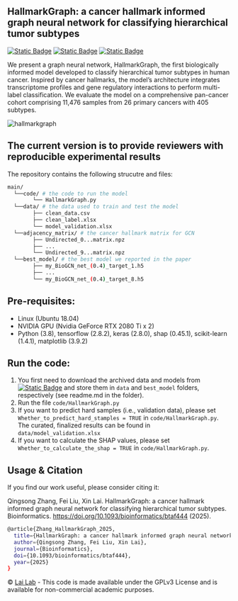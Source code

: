 ## HallmarkGraph: a cancer hallmark informed graph neural network for classifying hierarchical tumor subtypes
[![Static Badge](https://img.shields.io/badge/JOURNAL-bioinformatics-blue)](https://doi.org/10.1093/bioinformatics/btaf44)
[![Static Badge](https://img.shields.io/badge/PDF-researchgate-green)](https://www.researchgate.net/publication/394474215_HallmarkGraph_a_cancer_hallmark_informed_graph_neural_network_for_classifying_hierarchical_tumor_subtypes)
[![Static Badge](https://img.shields.io/badge/ZENODO-10.5281/zenodo.15790123-red)](https://zenodo.org/records/15790123)

We present a graph neural network, HallmarkGraph, the first biologically informed model developed to classify hierarchical tumor subtypes in human cancer. Inspired by cancer hallmarks, the model’s architecture integrates transcriptome profiles and gene regulatory interactions to perform multi-label classification. We evaluate the model on a comprehensive pan-cancer cohort comprising 11,476 samples from 26 primary cancers with 405 subtypes. 

![hallmarkgraph](https://github.com/user-attachments/assets/7f0689d0-99b0-4486-9caf-552ed20bbb20)

## The current version is to provide reviewers with reproducible experimental results
The repository contains the following strucutre and files:
```bash
main/
  └──code/ # the code to run the model
        └── HallmarkGraph.py
  └──data/ # the data used to train and test the model
        ├── clean_data.csv
        ├── clean_label.xlsx
        └── model_validation.xlsx
  └──adjacency_matrix/ # the cancer hallmark matrix for GCN
        ├── Undirected_0...matrix.npz
        ├── ...
        └── Undirected_9...matrix.npz
  └──best_model/ # the best model we reported in the paper
        ├── my_BioGCN_net_(0.4)_target_1.h5
        ├── ...
        └── my_BioGCN_net_(0.4)_target_8.h5
```

## Pre-requisites: 
* Linux (Ubuntu 18.04) 
* NVIDIA GPU (Nvidia GeForce RTX 2080 Ti x 2)
* Python (3.8), tensorflow (2.8.2), keras (2.8.0), shap (0.45.1), scikit-learn (1.4.1), matplotlib (3.9.2)    

## Run the code:
1. You first need to download the archived data and models from [![Static Badge](https://img.shields.io/badge/ZENODO-grey)](https://zenodo.org/records/15790123) and store them in `data` and `best_model` folders, respectively (see readme.md in the folder).
2. Run the file `code/HallmarkGraph.py`
3. If you want to predict hard samples (i.e., validation data), please set `Whether_to_predict_hard_stamples = TRUE` in `code/HallmarkGraph.py`. The curated, finalized results can be found in `data/model_validation.xlsx`
4. If you want to calculate the SHAP values, please set `Whether_to_calculate_the_shap = TRUE` in `code/HallmarkGraph.py`.

## Usage & Citation 
If you find our work useful, please consider citing it:

Qingsong Zhang, Fei Liu, Xin Lai. HallmarkGraph: a cancer hallmark informed graph neural network for classifying hierarchical tumor subtypes. 
Bioinformatics. https://doi.org/10.1093/bioinformatics/btaf444 (2025).

```bash
@article{Zhang_HallmarkGraph_2025,
  title={HallmarkGraph: a cancer hallmark informed graph neural network for classifying hierarchical tumor subtypes},
  author={Qingsong Zhang, Fei Liu, Xin Lai},
  journal={Bioinformatics},
  doi={10.1093/bioinformatics/btaf444},
  year={2025}
}
```


© [Lai Lab](https://sites.google.com/view/lai-lab) - This code is made available under the GPLv3 License and is available for non-commercial academic purposes.
```
